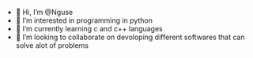 - 👋 Hi, I’m @Nguse
- 👀 I’m interested in programming in python
- 🌱 I’m currently learning c and c++ languages
- 💞️ I’m looking to collaborate on devoloping different softwares that can solve alot of problems

<!---
Ngusegeb8/Ngusegeb8 is a ✨ special ✨ repository because its `README.md` (this file) appears on your GitHub profile.
You can click the Preview link to take a look at your changes.
--->
